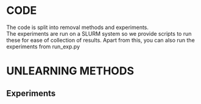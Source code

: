 # CODE

The code is split into removal methods and experiments.  
The experiments are run on a SLURM system so we provide scripts to run these for ease of collection of results.
Apart from this, you can also run the experiments from run_exp.py

# UNLEARNING METHODS


## Experiments

